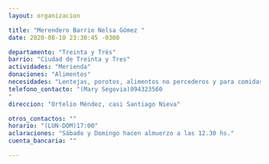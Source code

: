```yaml
---
layout: organizacion

title: "Merendero Barrio Nelsa Gómez "
date: 2020-08-10 23:30:45 -0300

departamento: "Treinta y Trés"
barrio: "Ciudad de Treinta y Tres"
actividades: "Merienda"
donaciones: "Alimentos"
necesidades: "Lentejas, porotos, alimentos no percederos y para comidas calientes. Buscan hacer comidas altamente calóricas. Polenta"
telefono_contacto: "(Mary Segovia)094323560
"
direccion: "Ortelio Méndez, casi Santiago Nieva"

otros_contactos: ""
horario: "(LUN-DOM)17:00"
aclaraciones: "Sábado y Domingo hacen almuerzo a las 12.30 hs."
cuenta_bancaria: ""

---
```

